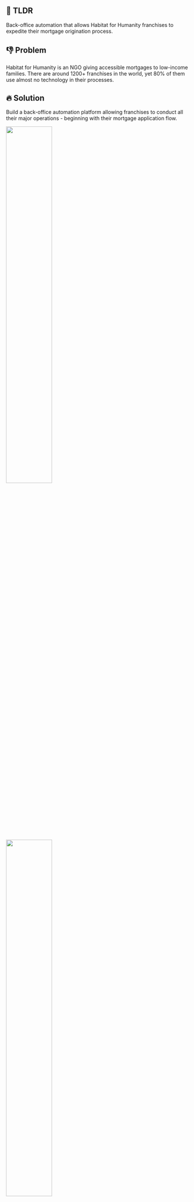 ## 🦥 TLDR
Back-office automation that allows Habitat for Humanity franchises to expedite their mortgage origination process.

## 👎 Problem
Habitat for Humanity is an NGO giving accessible mortgages to low-income families. There are around 1200+ franchises in the world, yet 80% of them use almost no technology in their processes.

## 🔥 Solution
Build a back-office automation platform allowing franchises to conduct all their major operations - beginning with their mortgage application flow.

<img src="https://public-bucket-hfh.s3.amazonaws.com/marketing/apply.gif" width="50%"/>
<img src="https://public-bucket-hfh.s3.amazonaws.com/marketing/affiliate.gif" width="50%"/>

